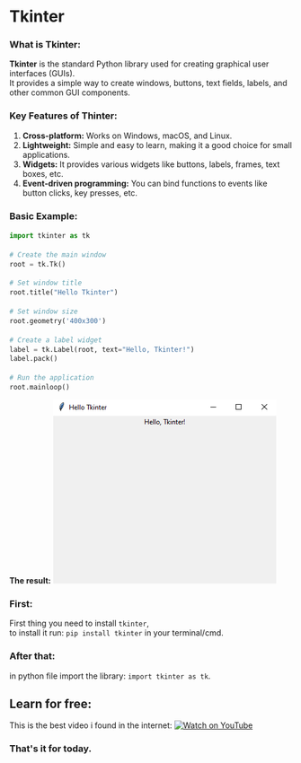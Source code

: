 # Tkinter

### What is Tkinter:
**Tkinter** is the standard Python library used for creating graphical user interfaces (GUIs).  
It provides a simple way to create windows, buttons, text fields, labels, and other common GUI components.  

### Key Features of Thinter:
1. **Cross-platform:** Works on Windows, macOS, and Linux.
2. **Lightweight:** Simple and easy to learn, making it a good choice for small applications.
3. **Widgets:** It provides various widgets like buttons, labels, frames, text boxes, etc.
4. **Event-driven programming:** You can bind functions to events like button clicks, key presses, etc.

### Basic Example:
```python
import tkinter as tk

# Create the main window
root = tk.Tk()

# Set window title
root.title("Hello Tkinter")

# Set window size
root.geometry('400x300')

# Create a label widget
label = tk.Label(root, text="Hello, Tkinter!")
label.pack()

# Run the application
root.mainloop()
```
**The result:**
<img src="Screenshot.png">

### First:
First thing you need to install ``tkinter``,  
to install it run: ``pip install tkinter`` in your terminal/cmd.

### After that:
in python file import the library: ``import tkinter as tk``.

## Learn for free:
This is the best video i found in the internet: [![Watch on YouTube](https://img.shields.io/badge/Watch_on-YouTube-red.svg)](https://youtu.be/mop6g-c5HEY?si=cfx5QiAHJuCtQWUE)

### That's it for today.
